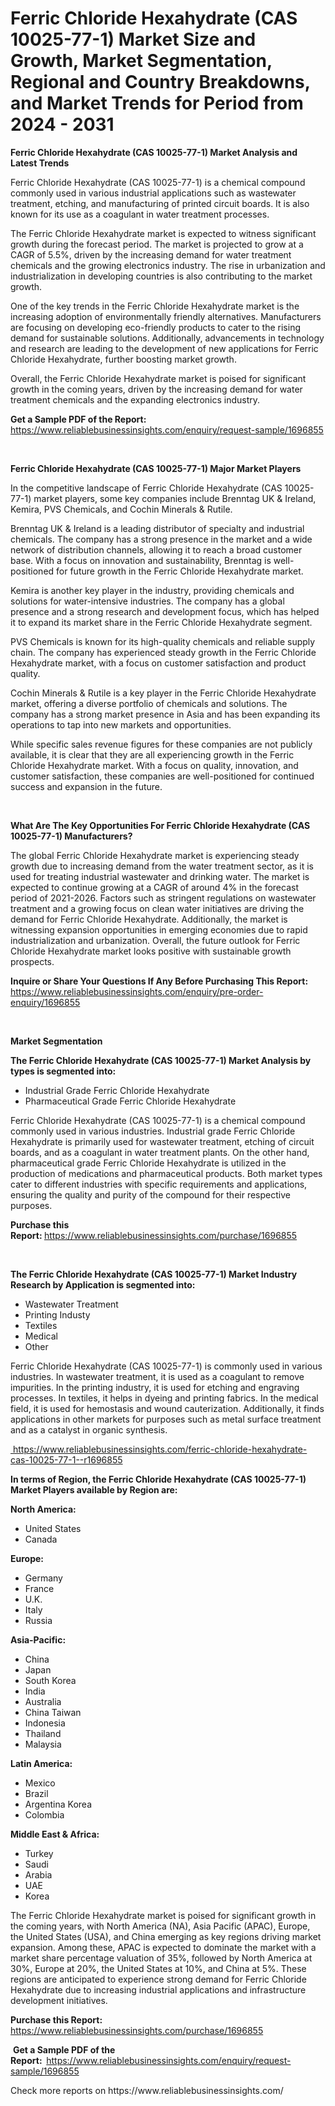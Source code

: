 <p><h1>Ferric Chloride Hexahydrate (CAS 10025-77-1) Market Size and Growth, Market Segmentation, Regional and Country Breakdowns, and Market Trends for Period from 2024 -  2031</h1></p><p><strong>Ferric Chloride Hexahydrate (CAS 10025-77-1) Market Analysis and Latest Trends</strong></p>
<p><p>Ferric Chloride Hexahydrate (CAS 10025-77-1) is a chemical compound commonly used in various industrial applications such as wastewater treatment, etching, and manufacturing of printed circuit boards. It is also known for its use as a coagulant in water treatment processes.</p><p>The Ferric Chloride Hexahydrate market is expected to witness significant growth during the forecast period. The market is projected to grow at a CAGR of 5.5%, driven by the increasing demand for water treatment chemicals and the growing electronics industry. The rise in urbanization and industrialization in developing countries is also contributing to the market growth.</p><p>One of the key trends in the Ferric Chloride Hexahydrate market is the increasing adoption of environmentally friendly alternatives. Manufacturers are focusing on developing eco-friendly products to cater to the rising demand for sustainable solutions. Additionally, advancements in technology and research are leading to the development of new applications for Ferric Chloride Hexahydrate, further boosting market growth.</p><p>Overall, the Ferric Chloride Hexahydrate market is poised for significant growth in the coming years, driven by the increasing demand for water treatment chemicals and the expanding electronics industry.</p></p>
<p><strong>Get a Sample PDF of the Report:&nbsp;</strong> <a href="https://www.reliablebusinessinsights.com/enquiry/request-sample/1696855">https://www.reliablebusinessinsights.com/enquiry/request-sample/1696855</a></p>
<p>&nbsp;</p>
<p><strong>Ferric Chloride Hexahydrate (CAS 10025-77-1) Major Market Players</strong></p>
<p><p>In the competitive landscape of Ferric Chloride Hexahydrate (CAS 10025-77-1) market players, some key companies include Brenntag UK & Ireland, Kemira, PVS Chemicals, and Cochin Minerals & Rutile.</p><p>Brenntag UK & Ireland is a leading distributor of specialty and industrial chemicals. The company has a strong presence in the market and a wide network of distribution channels, allowing it to reach a broad customer base. With a focus on innovation and sustainability, Brenntag is well-positioned for future growth in the Ferric Chloride Hexahydrate market.</p><p>Kemira is another key player in the industry, providing chemicals and solutions for water-intensive industries. The company has a global presence and a strong research and development focus, which has helped it to expand its market share in the Ferric Chloride Hexahydrate segment.</p><p>PVS Chemicals is known for its high-quality chemicals and reliable supply chain. The company has experienced steady growth in the Ferric Chloride Hexahydrate market, with a focus on customer satisfaction and product quality.</p><p>Cochin Minerals & Rutile is a key player in the Ferric Chloride Hexahydrate market, offering a diverse portfolio of chemicals and solutions. The company has a strong market presence in Asia and has been expanding its operations to tap into new markets and opportunities.</p><p>While specific sales revenue figures for these companies are not publicly available, it is clear that they are all experiencing growth in the Ferric Chloride Hexahydrate market. With a focus on quality, innovation, and customer satisfaction, these companies are well-positioned for continued success and expansion in the future.</p></p>
<p>&nbsp;</p>
<p><strong>What Are The Key Opportunities For Ferric Chloride Hexahydrate (CAS 10025-77-1) Manufacturers?</strong></p>
<p><p>The global Ferric Chloride Hexahydrate market is experiencing steady growth due to increasing demand from the water treatment sector, as it is used for treating industrial wastewater and drinking water. The market is expected to continue growing at a CAGR of around 4% in the forecast period of 2021-2026. Factors such as stringent regulations on wastewater treatment and a growing focus on clean water initiatives are driving the demand for Ferric Chloride Hexahydrate. Additionally, the market is witnessing expansion opportunities in emerging economies due to rapid industrialization and urbanization. Overall, the future outlook for Ferric Chloride Hexahydrate market looks positive with sustainable growth prospects.</p></p>
<p><strong>Inquire or Share Your Questions If Any Before Purchasing This Report:</strong> <a href="https://www.reliablebusinessinsights.com/enquiry/pre-order-enquiry/1696855">https://www.reliablebusinessinsights.com/enquiry/pre-order-enquiry/1696855</a></p>
<p>&nbsp;</p>
<p><strong>Market Segmentation</strong></p>
<p><strong>The Ferric Chloride Hexahydrate (CAS 10025-77-1) Market Analysis by types is segmented into:</strong></p>
<p><ul><li>Industrial Grade Ferric Chloride Hexahydrate</li><li>Pharmaceutical Grade Ferric Chloride Hexahydrate</li></ul></p>
<p><p>Ferric Chloride Hexahydrate (CAS 10025-77-1) is a chemical compound commonly used in various industries. Industrial grade Ferric Chloride Hexahydrate is primarily used for wastewater treatment, etching of circuit boards, and as a coagulant in water treatment plants. On the other hand, pharmaceutical grade Ferric Chloride Hexahydrate is utilized in the production of medications and pharmaceutical products. Both market types cater to different industries with specific requirements and applications, ensuring the quality and purity of the compound for their respective purposes.</p></p>
<p><strong>Purchase this Report:&nbsp;</strong><a href="https://www.reliablebusinessinsights.com/purchase/1696855">https://www.reliablebusinessinsights.com/purchase/1696855</a></p>
<p>&nbsp;</p>
<p><strong>The Ferric Chloride Hexahydrate (CAS 10025-77-1) Market Industry Research by Application is segmented into:</strong></p>
<p><ul><li>Wastewater Treatment</li><li>Printing Industy</li><li>Textiles</li><li>Medical</li><li>Other</li></ul></p>
<p><p>Ferric Chloride Hexahydrate (CAS 10025-77-1) is commonly used in various industries. In wastewater treatment, it is used as a coagulant to remove impurities. In the printing industry, it is used for etching and engraving processes. In textiles, it helps in dyeing and printing fabrics. In the medical field, it is used for hemostasis and wound cauterization. Additionally, it finds applications in other markets for purposes such as metal surface treatment and as a catalyst in organic synthesis.</p></p>
<p><a href="https://www.reliablebusinessinsights.com/ferric-chloride-hexahydrate-cas-10025-77-1--r1696855">&nbsp;https://www.reliablebusinessinsights.com/ferric-chloride-hexahydrate-cas-10025-77-1--r1696855</a></p>
<p><strong>In terms of Region, the Ferric Chloride Hexahydrate (CAS 10025-77-1) Market Players available by Region are:</strong></p>
<p>
    <p> <strong> North America: </strong>
        <ul>
            <li>United States</li>
            <li>Canada</li>
        </ul>
        </p> 
    <p> <strong> Europe: </strong>
        <ul>
            <li>Germany</li>
            <li>France</li>
            <li>U.K.</li>
            <li>Italy</li>
            <li>Russia</li>
        </ul>
        </p> 
    <p> <strong> Asia-Pacific: </strong>
        <ul>
            <li>China</li>
            <li>Japan</li>
            <li>South Korea</li>
            <li>India</li>
            <li>Australia</li>
            <li>China Taiwan</li>
            <li>Indonesia</li>
            <li>Thailand</li>
            <li>Malaysia</li>
        </ul>
        </p> 
    <p> <strong> Latin America: </strong>
        <ul>
            <li>Mexico</li>
            <li>Brazil</li>
            <li>Argentina Korea</li>
            <li>Colombia</li>
        </ul>
        </p> 
    <p> <strong> Middle East & Africa: </strong>
        <ul>
            <li>Turkey</li>
            <li>Saudi</li>
            <li>Arabia</li>
            <li>UAE</li>
            <li>Korea</li>
        </ul>
    </p>
    </p>
<p><p>The Ferric Chloride Hexahydrate market is poised for significant growth in the coming years, with North America (NA), Asia Pacific (APAC), Europe, the United States (USA), and China emerging as key regions driving market expansion. Among these, APAC is expected to dominate the market with a market share percentage valuation of 35%, followed by North America at 30%, Europe at 20%, the United States at 10%, and China at 5%. These regions are anticipated to experience strong demand for Ferric Chloride Hexahydrate due to increasing industrial applications and infrastructure development initiatives.</p></p>
<p><strong>Purchase this Report: </strong><a href="https://www.reliablebusinessinsights.com/purchase/1696855">https://www.reliablebusinessinsights.com/purchase/1696855</a></p>
<p>&nbsp;<strong>Get a Sample PDF of the Report:&nbsp;&nbsp;</strong><a href="https://www.reliablebusinessinsights.com/enquiry/request-sample/1696855">https://www.reliablebusinessinsights.com/enquiry/request-sample/1696855</a></p>
<p><strong></strong></p>
<p>Check more reports on https://www.reliablebusinessinsights.com/</p>